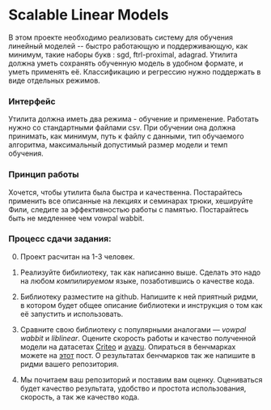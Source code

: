 # Scalable Linear Models

В этом проекте необходимо реализовать систему для обучения линейный моделей -- быстро работающую и поддерживающую, как минимум, такие наборы букв :  sgd, ftrl-proximal, adagrad. Утилита должна уметь сохранять обученную модель в удобном формате, и уметь применять её. Классификацию и регрессию нужно поддержать в виде отдельных режимов.

### Интерфейс

Утилита должна иметь два режима - обучение и применение. Работать нужно со стандартными файлами csv. При обучении она должна принимать, как минимум, путь к файлу с данными, тип обучаемого алгоритма, максимальный допустимый размер модели и темп обучения. 

### Принцип работы

Хочется, чтобы утилита была быстра и качественна. Постарайтесь применить все описанные на лекциях и семинарах трюки, хешируйте Фили, следите за эффективностью работы с памятью. Постарайтесь быть не медленнее чем vowpal wabbit.

### Процесс сдачи задания:

0) Проект расчитан на 1-3 человек.

1) Реализуйте бибилиотеку, так как написанно выше. Сделать это надо на любом *компилируемом* языке, позаботившись о качестве кода. 

2) Библиотеку разместите на github.  Напишите к ней приятный ридми, в котором будет общее описание библиотеки и инструкция о том как её запустить и использовать.

3) Сравните свою библиотеку с популярными аналогами — *vowpal wabbit* и *liblinear*. Оцените скорость работы и качество полученной модели на датасетах [Criteo](http://labs.criteo.com/2014/02/kaggle-display-advertising-challenge-dataset/) и [avazu](https://www.kaggle.com/c/avazu-ctr-prediction). Опираться в бенчмарках можете на [этот](https://blogs.technet.microsoft.com/machinelearning/2017/07/25/lessons-learned-benchmarking-fast-machine-learning-algorithms/) пост. О результатах бенчмарков так же напишите в ридми вашего репозитория.

4) Мы почитаем ваш репозиторий и поставим вам оценку. Оцениваться будет качество результата, удобство и простота использования, скорость, а так же качество кода.

